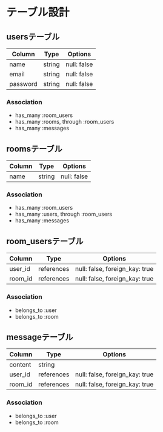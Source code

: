 # テーブル設計

## usersテーブル

| Column   | Type   | Options     |
| -------- | ------ | ----------- |
| name     | string | null: false |
| email    | string | null: false |
| password | string | null: false |

### Association
 - has_many :room_users
 - has_many :rooms,  through :room_users
 - has_many :messages

## roomsテーブル

| Column | Type   | Options     |
| ------ | ------ | ----------- |
| name   | string | null: false |

### Association
 - has_many :room_users
 - has_many :users, through :room_users
 - has_many :messages

## room_usersテーブル

| Column  | Type       | Options                        |
| ------- | ---------- | ------------------------------ |
| user_id | references | null: false, foreign_kay: true |
| room_id | references | null: false, foreign_kay: true |

### Association
 - belongs_to :user
 - belongs_to :room 

## messageテーブル

| Column  | Type       | Options                        |
| ------- | ---------- | ------------------------------ |
| content | string     |
| user_id | references | null: false, foreign_kay: true |
| room_id | references | null: false, foreign_kay: true |

### Association
 - belongs_to :user
 - belongs_to :room
